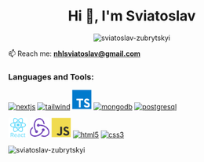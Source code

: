 <h1 align="center">Hi 👋, I'm Sviatoslav</h1>

<p align="center"> <img src="https://komarev.com/ghpvc/?username=sviatoslav-zubrytskyi&label=Profile%20views&color=0e75b6&style=flat" alt="sviatoslav-zubrytskyi" /> </p>

📫 Reach me: **nhlsviatoslav@gmail.com**

<h3 align="left">Languages and Tools:</h3>
<p align="left">
  <a href="https://nextjs.org/" target="_blank" rel="noreferrer" text-decoration="none"><img src="https://www.openxcell.com/wp-content/uploads/2021/11/dango-inner-2.png" alt="nextjs" width="40" height="40"/></a>
  <a href="https://tailwindcss.com/" target="_blank" rel="noreferrer" text-decoration="none"><img src="https://www.vectorlogo.zone/logos/tailwindcss/tailwindcss-icon.svg" alt="tailwind" width="40" height="40"/></a>
  <a href="https://www.typescriptlang.org/" target="_blank" rel="noreferrer" text-decoration="none"><img src="https://raw.githubusercontent.com/devicons/devicon/master/icons/typescript/typescript-original.svg" alt="typescript" width="40" height="40"/></a>
  <a href="https://www.mongodb.com/" target="_blank" rel="noreferrer"><img src="https://www.svgrepo.com/show/331488/mongodb.svg" alt="mongodb" width="40" height="40"/></a>
  <a href="https://www.postgresql.org" target="_blank" rel="noreferrer"><img src="https://camo.githubusercontent.com/4d94ee13c3d8602aec7b36457f2b9a6637f8593ad3b9a4e73b2946cb5a94aada/68747470733a2f2f7261772e6769746875622e636f6d2f436972636c6543492d5075626c69632f63696d672d706f7374677265732f6d61696e2f696d672f636972636c652d706f7374677265732e7376673f73616e6974697a653d74727565" alt="postgresql" width="40" height="40"/></a>
  <p></p>
  <a href="https://reactjs.org/" target="_blank" rel="noreferrer"><img src="https://raw.githubusercontent.com/devicons/devicon/master/icons/react/react-original-wordmark.svg" alt="react" width="40" height="40"/></a>
  <a href="https://redux.js.org" target="_blank" rel="noreferrer"><img src="https://raw.githubusercontent.com/devicons/devicon/master/icons/redux/redux-original.svg" alt="redux" width="40" height="40"/></a> 
  <a href="https://developer.mozilla.org/en-US/docs/Web/JavaScript" target="_blank" rel="noreferrer"><img src="https://raw.githubusercontent.com/devicons/devicon/master/icons/javascript/javascript-original.svg" alt="javascript" width="40" height="40"/></a>
  <a href="https://www.w3.org/html/" target="_blank" rel="noreferrer"><img src="https://cdn.pixabay.com/photo/2017/08/05/11/16/logo-2582748_960_720.png" alt="html5" width="40" height="40"/></a> 
  <a href="https://www.w3schools.com/css/" target="_blank" rel="noreferrer"><img src="https://pbs.twimg.com/media/FAx6DnQVUAIQ39N.png" alt="css3" width="40" height="40"/></a> 
</p>

<p><img align="left" src="https://github-readme-stats.vercel.app/api/top-langs?username=sviatoslav-zubrytskyi&show_icons=true&locale=en&layout=compact&theme=transparent" alt="sviatoslav-zubrytskyi" /></p>
